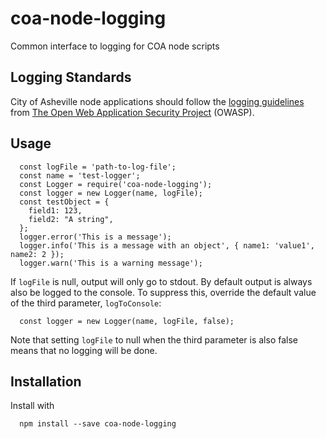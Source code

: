 # coa-node-logging
Common interface to logging for COA node scripts

## Logging Standards

City of Asheville node applications should follow the [logging guidelines](https://www.owasp.org/index.php/Logging_Cheat_Sheet#Which_events_to_log) from [The Open Web Application Security Project](https://www.owasp.org/index.php/About_The_Open_Web_Application_Security_Project) (OWASP).

## Usage

````
  const logFile = 'path-to-log-file';
  const name = 'test-logger'; 
  const Logger = require('coa-node-logging');
  const logger = new Logger(name, logFile);
  const testObject = {
    field1: 123,
    field2: "A string",
  };
  logger.error('This is a message');
  logger.info('This is a message with an object', { name1: 'value1', name2: 2 });
  logger.warn('This is a warning message');

````

If ```logFile``` is null, output will only go to stdout. By default output is always also be logged to the console. To suppress this, override the default value of the third parameter, `logToConsole`:

````
  const logger = new Logger(name, logFile, false);
````
Note that setting ```logFile``` to null when the third parameter is also false means that no logging will be done.

## Installation
Install with
````
  npm install --save coa-node-logging
````
